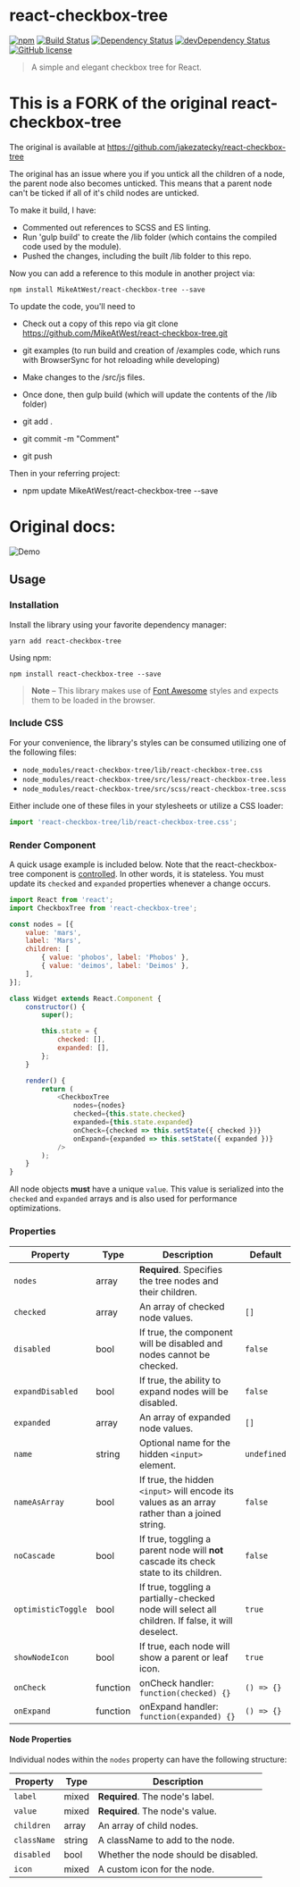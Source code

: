 # react-checkbox-tree

[![npm](https://img.shields.io/npm/v/react-checkbox-tree.svg?style=flat-square)](https://www.npmjs.com/package/react-checkbox-tree)
[![Build Status](https://img.shields.io/travis/jakezatecky/react-checkbox-tree/master.svg?style=flat-square)](https://travis-ci.org/jakezatecky/react-checkbox-tree)
[![Dependency Status](https://img.shields.io/david/jakezatecky/react-checkbox-tree.svg?style=flat-square)](https://david-dm.org/jakezatecky/react-checkbox-tree)
[![devDependency Status](https://david-dm.org/jakezatecky/react-checkbox-tree/dev-status.svg?style=flat-square)](https://david-dm.org/jakezatecky/react-checkbox-tree?type=dev)
[![GitHub license](https://img.shields.io/badge/license-MIT-blue.svg?style=flat-square)](https://raw.githubusercontent.com/jakezatecky/react-checkbox-tree/master/LICENSE.txt)

> A simple and elegant checkbox tree for React.


# This is a FORK of the original react-checkbox-tree

The original is available at https://github.com/jakezatecky/react-checkbox-tree

The original has an issue where you if you untick all the children of a node, the parent node also becomes unticked. This means that a parent node can't be ticked if all of it's child nodes are unticked. 

To make it build, I have:
* Commented out references to SCSS and ES linting.
* Run 'gulp build' to create the /lib folder (which contains the compiled code used by the module).
* Pushed the changes, including the built /lib folder to this repo.

Now you can add a reference to this module in another project via:

```
npm install MikeAtWest/react-checkbox-tree --save
```

To update the code, you'll need to 
* Check out a copy of this repo via git clone https://github.com/MikeAtWest/react-checkbox-tree.git
* git examples (to run build and creation of /examples code, which runs with BrowserSync for hot reloading while developing)
* Make changes to the /src/js files.

* Once done, then gulp build (which will update the contents of the /lib folder)

* git add .
* git commit -m "Comment"
* git push 

Then in your referring project:
* npm update MikeAtWest/react-checkbox-tree --save



# Original docs:

![Demo](demo.gif)

## Usage

### Installation

Install the library using your favorite dependency manager:

``` shell
yarn add react-checkbox-tree
```

Using npm:

```
npm install react-checkbox-tree --save
```

> **Note** &ndash; This library makes use of [Font Awesome](http://fontawesome.io/) styles and expects them to be loaded in the browser.


### Include CSS

For your convenience, the library's styles can be consumed utilizing one of the following files:

* `node_modules/react-checkbox-tree/lib/react-checkbox-tree.css`
* `node_modules/react-checkbox-tree/src/less/react-checkbox-tree.less`
* `node_modules/react-checkbox-tree/src/scss/react-checkbox-tree.scss`

Either include one of these files in your stylesheets or utilize a CSS loader:

``` javascript
import 'react-checkbox-tree/lib/react-checkbox-tree.css';
```


### Render Component

A quick usage example is included below. Note that the react-checkbox-tree component is [controlled](https://facebook.github.io/react/docs/forms.html#controlled-components). In other words, it is stateless. You must update its `checked` and `expanded` properties whenever a change occurs.

``` javascript
import React from 'react';
import CheckboxTree from 'react-checkbox-tree';

const nodes = [{
    value: 'mars',
    label: 'Mars',
    children: [
        { value: 'phobos', label: 'Phobos' },
        { value: 'deimos', label: 'Deimos' },
    ],
}];

class Widget extends React.Component {
    constructor() {
        super();

        this.state = {
            checked: [],
            expanded: [],
        };
    }

    render() {
        return (
            <CheckboxTree
                nodes={nodes}
                checked={this.state.checked}
                expanded={this.state.expanded}
                onCheck={checked => this.setState({ checked })}
                onExpand={expanded => this.setState({ expanded })}
            />
        );
    }
}
```

All node objects **must** have a unique `value`. This value is serialized into the `checked` and `expanded` arrays and is also used for performance optimizations.

### Properties

| Property           | Type     | Description                                                                                      | Default     |
| ------------------ | -------- | ------------------------------------------------------------------------------------------------ | ----------- |
| `nodes`            | array    | **Required**. Specifies the tree nodes and their children.                                       |             |
| `checked`          | array    | An array of checked node values.                                                                 | `[]`        |
| `disabled`         | bool     | If true, the component will be disabled and nodes cannot be checked.                             | `false`     |
| `expandDisabled`   | bool     | If true, the ability to expand nodes will be disabled.                                           | `false`     |
| `expanded`         | array    | An array of expanded node values.                                                                | `[]`        |
| `name`             | string   | Optional name for the hidden `<input>` element.                                                  | `undefined` |
| `nameAsArray`      | bool     | If true, the hidden `<input>` will encode its values as an array rather than a joined string.    | `false`     |
| `noCascade`        | bool     | If true, toggling a parent node will **not** cascade its check state to its children.            | `false`     |
| `optimisticToggle` | bool     | If true, toggling a partially-checked node will select all children. If false, it will deselect. | `true`      |
| `showNodeIcon`     | bool     | If true, each node will show a parent or leaf icon.                                              | `true`      |
| `onCheck`          | function | onCheck handler: `function(checked) {}`                                                          | `() => {}`  |
| `onExpand`         | function | onExpand handler: `function(expanded) {}`                                                        | `() => {}`  |

#### Node Properties

Individual nodes within the `nodes` property can have the following structure:

| Property    | Type   | Description                          |
| ----------- | ------ | ------------------------------------ |
| `label`     | mixed  | **Required**. The node's label.      |
| `value`     | mixed  | **Required**. The node's value.      |
| `children`  | array  | An array of child nodes.             |
| `className` | string | A className to add to the node.      |
| `disabled`  | bool   | Whether the node should be disabled. |
| `icon`      | mixed  | A custom icon for the node.          |
